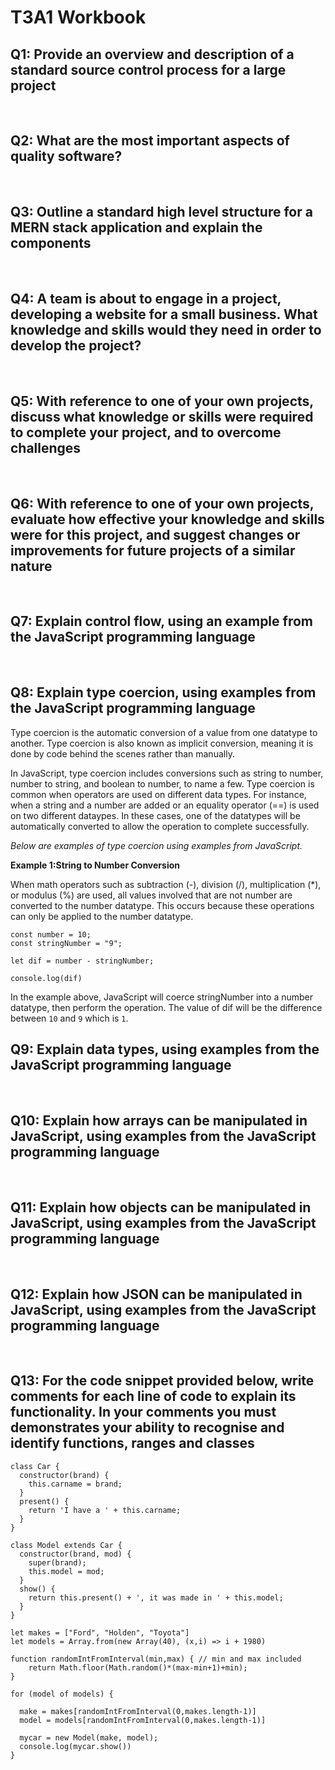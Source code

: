 # T3A1 Workbook
## Q1: Provide an overview and description of a standard source control process for a large project

<br>

## Q2: What are the most important aspects of quality software?

<br>

## Q3: Outline a standard high level structure for a MERN stack application and explain the components

<br>

## Q4: A team is about to engage in a project, developing a website for a small business. What knowledge and skills would they need in order to develop the project?

<br>

## Q5: With reference to one of your own projects, discuss what knowledge or skills were required to complete your project, and to overcome challenges

<br>

## Q6: With reference to one of your own projects, evaluate how effective your knowledge and skills were for this project, and suggest changes or improvements for future projects of a similar nature

<br>

## Q7: Explain control flow, using an example from the JavaScript programming language

<br>

## Q8: Explain type coercion, using examples from the JavaScript programming language
Type coercion is the automatic conversion of a value from one datatype to another. Type coercion is also known as implicit conversion, meaning it is done by code behind the scenes rather than manually. 

In JavaScript, type coercion includes conversions such as string to number, number to string, and boolean to number, to name a few. Type coercion is common when operators are used on different data types.   For instance, when a string and a number are added or an equality operator (==) is used on two different dataypes. In these cases, one of the datatypes will be automatically converted to allow the operation to complete successfully. 

*Below are examples of type coercion using examples from JavaScript.*

<strong>Example 1:String to Number Conversion</strong> 

When math operators such as subtraction (-), division (/), multiplication (*), or modulus (%) are used, all values involved that are not number are converted to the number datatype. This occurs because these operations can only be applied to the number datatype. 

```
const number = 10;
const stringNumber = "9";

let dif = number - stringNumber;

console.log(dif)
```

In the example above, JavaScript will coerce stringNumber into a number datatype, then perform the operation. The value of dif will be the difference between `10` and `9` which is `1`.
<br>

## Q9: Explain data types, using examples from the JavaScript programming language

<br>

## Q10: Explain how arrays can be manipulated in JavaScript, using examples from the JavaScript programming language

<br>

## Q11: Explain how objects can be manipulated in JavaScript, using examples from the JavaScript programming language

<br>

## Q12: Explain how JSON can be manipulated in JavaScript, using examples from the JavaScript programming language

<br>

## Q13: For the code snippet provided below, write comments for each line of code to explain its functionality. In your comments you must demonstrates your ability to recognise and identify functions, ranges and classes

```
class Car {
  constructor(brand) {
    this.carname = brand;
  }
  present() {
    return 'I have a ' + this.carname;
  }
}

class Model extends Car {
  constructor(brand, mod) {
    super(brand);
    this.model = mod;
  }
  show() {
    return this.present() + ', it was made in ' + this.model;
  }
}

let makes = ["Ford", "Holden", "Toyota"]
let models = Array.from(new Array(40), (x,i) => i + 1980)

function randomIntFromInterval(min,max) { // min and max included
    return Math.floor(Math.random()*(max-min+1)+min);
}

for (model of models) {

  make = makes[randomIntFromInterval(0,makes.length-1)]
  model = models[randomIntFromInterval(0,makes.length-1)]

  mycar = new Model(make, model);
  console.log(mycar.show())
}
```